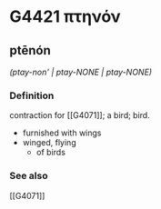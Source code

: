 # G4421 πτηνόν

## ptēnón

_(ptay-non' | ptay-NONE | ptay-NONE)_

### Definition

contraction for [[G4071]]; a bird; bird.

- furnished with wings
- winged, flying
  - of birds

### See also

[[G4071]]

